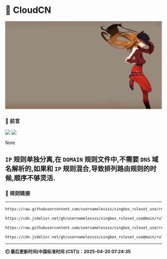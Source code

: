 
# 🧸 CloudCN
![](https://raw.githubusercontent.com/usernamelessss/picture-bed/main/images/202504042256831.jpg)
### 📣 前言
![](https://shields.io/badge/-移除重复规则-ff69b4) ![](https://shields.io/badge/-IP&nbsp;规则单独存放不与&nbsp;DOMAIN&nbsp;等混合-green)
> [!NOTE]
**`IP` 规则单独分离,在 `DOMAIN` 规则文件中,不需要 `DNS` 域名解析的,如果和 `IP` 规则混合,导致排列路由规则的时候,顺序不够灵活.**
---

###  🔗 规则链接
---

```url
https://raw.githubusercontent.com/usernamelessss/singbox_ruleset_use/refs/heads/main/rule/CloudCN/CloudCN_IP.json
```

```url
https://cdn.jsdelivr.net/gh/usernamelessss/singbox_ruleset_use@main/rule/CloudCN/CloudCN_IP.json
```

```url
https://raw.githubusercontent.com/usernamelessss/singbox_ruleset_use/refs/heads/main/rule/CloudCN/CloudCN_IP.srs
```

```url
https://cdn.jsdelivr.net/gh/usernamelessss/singbox_ruleset_use@main/rule/CloudCN/CloudCN_IP.srs
```

---
**⏲️ 最后更新时间(中国标准时间 (CST))：2025-04-20 07:24:35**
